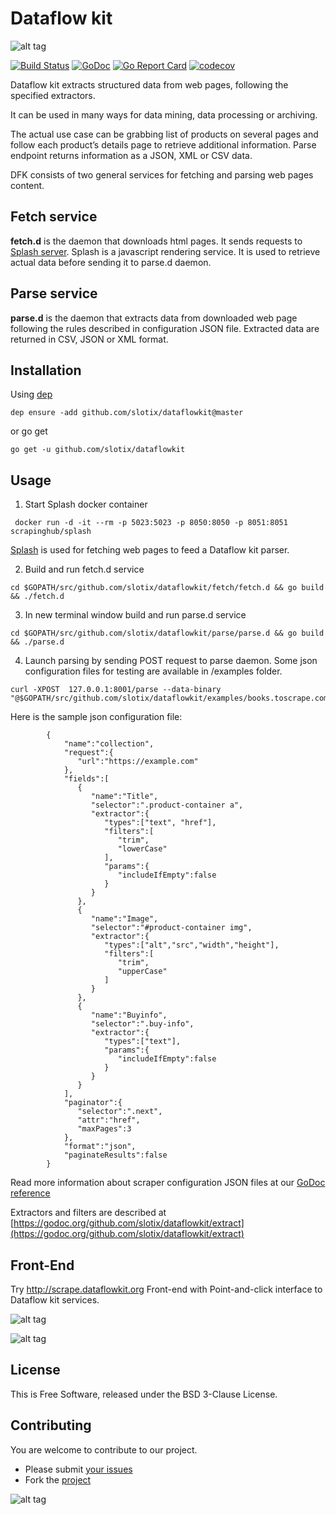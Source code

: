 # Dataflow kit

![alt tag](https://raw.githubusercontent.com/slotix/dataflowkit/master/images/dfk-logo/logo-mini.png)

[![Build Status](https://travis-ci.org/slotix/dataflowkit.svg?branch=master)](https://travis-ci.org/slotix/dataflowkit)
[![GoDoc](https://godoc.org/github.com/slotix/dataflowkit?status.svg)](https://godoc.org/github.com/slotix/dataflowkit)
[![Go Report Card](https://goreportcard.com/badge/github.com/slotix/dataflowkit)](https://goreportcard.com/report/github.com/slotix/dataflowkit)
[![codecov](https://codecov.io/gh/slotix/dataflowkit/branch/master/graph/badge.svg)](https://codecov.io/gh/slotix/dataflowkit)


Dataflow kit extracts structured data from web pages, following the specified extractors.

It can be used in many ways for data mining, data processing or archiving.

The actual use case can be grabbing list of products on several pages and follow each product’s details page to retrieve additional information. Parse endpoint returns information as a JSON, XML or CSV data.

DFK consists of two general services for fetching and parsing web pages content.

## Fetch service
**fetch.d** is the daemon that downloads html pages. It sends requests to [Splash server](https://github.com/scrapinghub/splash). Splash is a javascript rendering service. It is used to retrieve actual data before sending it to parse.d daemon. 

## Parse service
**parse.d** is the daemon that extracts data from downloaded web page following the rules described in configuration JSON file. Extracted data are returned in CSV, JSON or XML format.

## Installation
Using [dep](https://github.com/golang/dep)
```
dep ensure -add github.com/slotix/dataflowkit@master
```
or go get
```
go get -u github.com/slotix/dataflowkit
```

## Usage 
1. Start Splash docker container 

``` docker run -d -it --rm -p 5023:5023 -p 8050:8050 -p 8051:8051 scrapinghub/splash```

[Splash](https://github.com/scrapinghub/splash) is used for fetching web pages to feed a Dataflow kit parser. 

2. Build and run fetch.d service
```
cd $GOPATH/src/github.com/slotix/dataflowkit/fetch/fetch.d && go build && ./fetch.d
```
3. In new terminal window build and run parse.d service
```
cd $GOPATH/src/github.com/slotix/dataflowkit/parse/parse.d && go build && ./parse.d
```
4. Launch parsing by sending POST request to parse daemon. Some json configuration files for testing are available in /examples folder.
```
curl -XPOST  127.0.0.1:8001/parse --data-binary "@$GOPATH/src/github.com/slotix/dataflowkit/examples/books.toscrape.com.json"
```
Here is the sample json configuration file:

```
        {
			"name":"collection",
			"request":{
			   "url":"https://example.com"
			},
			"fields":[
			   {
				  "name":"Title",
				  "selector":".product-container a",
				  "extractor":{
					 "types":["text", "href"],
					 "filters":[
						"trim",
						"lowerCase"
					 ],
					 "params":{
						"includeIfEmpty":false
					 }
				  }
			   },
			   {
				  "name":"Image",
				  "selector":"#product-container img",
				  "extractor":{
					 "types":["alt","src","width","height"],
					 "filters":[
						"trim",
						"upperCase"
					 ]
				  }
			   },
			   {
				  "name":"Buyinfo",
				  "selector":".buy-info",
				  "extractor":{
					 "types":["text"],
					 "params":{
						"includeIfEmpty":false
					 }
				  }
			   }
			],
			"paginator":{
			   "selector":".next",
			   "attr":"href",
			   "maxPages":3
			},
			"format":"json",
			"paginateResults":false
		}
```  
Read more information about scraper configuration JSON files at our [GoDoc reference](https://godoc.org/github.com/slotix/dataflowkit/parse/parse.d)

Extractors and filters are described at  [https://godoc.org/github.com/slotix/dataflowkit/extract](https://godoc.org/github.com/slotix/dataflowkit/extract)

## Front-End
Try http://scrape.dataflowkit.org Front-end with Point-and-click interface to Dataflow kit services. 

![alt tag](https://raw.githubusercontent.com/slotix/dataflowkit/master/images/dfk-screenshot2.png)

![alt tag](https://raw.githubusercontent.com/slotix/dataflowkit/master/images/dfk-screenshot1.png)


## License
This is Free Software, released under the BSD 3-Clause License.

## Contributing
You are welcome to contribute to our project. 
- Please submit [your issues](https://github.com/slotix/dataflowkit/issues) 
- Fork the [project](https://github.com/slotix/dataflowkit)

![alt tag](https://raw.githubusercontent.com/slotix/dataflowkit/master/images/spider/Spider-White-BG.png)
